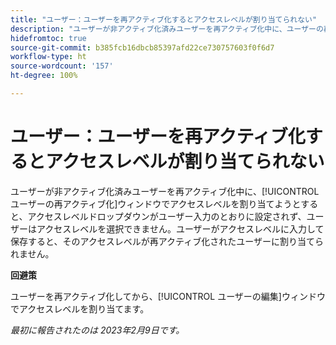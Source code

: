 ```yaml
---
title: "ユーザー：ユーザーを再アクティブ化するとアクセスレベルが割り当てられない"
description: "ユーザーが非アクティブ化済みユーザーを再アクティブ化中に、ユーザーの再アクティブ化ウィンドウでアクセスレベルを割り当てようとすると、アクセスレベルドロップダウンがユーザー入力のとおりに設定されず、ユーザーはアクセスレベルを選択できません。ユーザーがアクセスレベルに入力して保存すると、そのアクセスレベルが再アクティブ化されたユーザーに割り当てられません。"
hidefromtoc: true
source-git-commit: b385fcb16dbcb85397afd22ce730757603f0f6d7
workflow-type: ht
source-wordcount: '157'
ht-degree: 100%

---
```



# ユーザー：ユーザーを再アクティブ化するとアクセスレベルが割り当てられない

ユーザーが非アクティブ化済みユーザーを再アクティブ化中に、[!UICONTROL ユーザーの再アクティブ化]ウィンドウでアクセスレベルを割り当てようとすると、アクセスレベルドロップダウンがユーザー入力のとおりに設定されず、ユーザーはアクセスレベルを選択できません。ユーザーがアクセスレベルに入力して保存すると、そのアクセスレベルが再アクティブ化されたユーザーに割り当てられません。

**回避策**

ユーザーを再アクティブ化してから、[!UICONTROL ユーザーの編集]ウィンドウでアクセスレベルを割り当てます。

_最初に報告されたのは 2023年2月9日です。_


